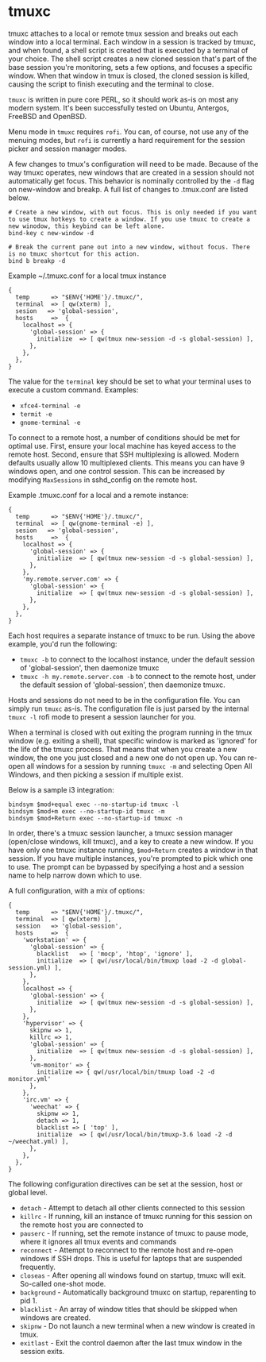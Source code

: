 # tmuxc

tmuxc attaches to a local or remote tmux session and breaks out each window into a local terminal. Each window in a session is tracked by tmuxc, and when found, a shell script is created that is executed by a terminal of your choice. The shell script creates a new cloned session that's part of the base session you're monitoring, sets a few options, and focuses a specific window.  When that window in tmux is closed, the cloned session is killed, causing the script to finish executing and the terminal to close.

`tmuxc` is written in pure core PERL, so it should work as-is on most any modern system. It's been successfully tested on Ubuntu, Antergos, FreeBSD and OpenBSD.

Menu mode in `tmuxc` requires `rofi`. You can, of course, not use any of the menuing modes, but `rofi` is currently a hard requirement for the session picker and session manager modes. 

A few changes to tmux's configuration will need to be made. Because of the way tmuxc operates, new windows that are created in a session should not automatically get focus. This behavior is nominally controlled by the `-d` flag on new-window and breakp. A full list of changes to .tmux.conf are listed below.

```
# Create a new window, with out focus. This is only needed if you want to use tmux hotkeys to create a window. If you use tmuxc to create a new winodow, this keybind can be left alone.
bind-key c new-window -d

# Break the current pane out into a new window, without focus. There is no tmuxc shortcut for this action.
bind b breakp -d
```

Example ~/.tmuxc.conf for a local tmux instance
```
{
  temp      => "$ENV{'HOME'}/.tmuxc/",
  terminal  => [ qw(xterm) ],
  sesion   => 'global-session',
  hosts     =>  {
    localhost => {
      'global-session' => {
        initialize  => [ qw(tmux new-session -d -s global-session) ],
      },
    }, 
  },
}
```

The value for the `terminal` key should be set to what your terminal uses to execute a custom command. Examples:

* `xfce4-terminal -e`
* `termit -e`
* `gnome-terminal -e`

To connect to a remote host, a number of conditions should be met for optimal use. First, ensure your local machine has keyed access to the remote host. Second, ensure that SSH multiplexing is allowed. Modern defaults usually allow 10 multiplexed clients. This means you can have 9 windows open, and one control session.  This can be increased by modifying `MaxSessions` in sshd_config on the remote host.

Example .tmuxc.conf for a local and a remote instance:

```
{
  temp      => "$ENV{'HOME'}/.tmuxc/",
  terminal  => [ qw(gnome-terminal -e) ],
  sesion   => 'global-session',
  hosts     =>  {
    localhost => {
      'global-session' => {
        initialize  => [ qw(tmux new-session -d -s global-session) ],
      },
    },
    'my.remote.server.com' => {
      'global-session' => {
        initialize  => [ qw(tmux new-session -d -s global-session) ],
      },
    }, 
  },
}
```

Each host requires a separate instance of tmuxc to be run. Using the above example, you'd run the following:

* `tmuxc -b` to connect to the localhost instance, under the default session of 'global-session', then daemonize tmuxc
* `tmuxc -h my.remote.server.com -b` to connect to the remote host, under the default session of 'global-session', then daemonize tmuxc.

Hosts and sessions do not need to be in the configuration file. You can simply run `tmuxc` as-is. The configuration file is just parsed by the internal `tmuxc -l` rofi mode to present a session launcher for you.

When a terminal is closed with out exiting the program running in the tmux window (e.g. exiting a shell), that specific window is marked as 'ignored' for the life of the tmuxc process. That means that when you create a new window, the one you just closed and a new one do not open up. You can re-open all windows for a session by running `tmuxc -m` and selecting Open All Windows, and then picking a session if multiple exist.

Below is a sample i3 integration:

```
bindsym $mod+equal exec --no-startup-id tmuxc -l
bindsym $mod+m exec --no-startup-id tmuxc -m
bindsym $mod+Return exec --no-startup-id tmuxc -n
```

In order, there's a tmuxc session launcher, a tmuxc session manager (open/close windows, kill tmuxc), and a key to create a new window. If you have only one tmuxc instance running, `$mod+Return` creates a window in that session. If you have multiple instances, you're prompted to pick which one to use. The prompt can be bypassed by specifying a host and a session name to help narrow down which to use.

A full configuration, with a mix of options:
```
{
  temp      => "$ENV{'HOME'}/.tmuxc/",
  terminal  => [ qw(xterm) ],
  session   => 'global-session',
  hosts     =>  {
    'workstation' => {
      'global-session' => {
        blacklist   => [ 'mocp', 'htop', 'ignore' ],
        initialize  => [ qw(/usr/local/bin/tmuxp load -2 -d global-session.yml) ],
      },
    },
    localhost => {
      'global-session' => {
        initialize  => [ qw(tmux new-session -d -s global-session) ],
      },
    },
    'hypervisor' => {
      skipnw => 1,
      killrc => 1,
      'global-session' => {
        initialize  => [ qw(tmux new-session -d -s global-session) ],
      },
      'vm-monitor' => {
        initialize => { qw(/usr/local/bin/tmuxp load -2 -d monitor.yml'
      },
    },
    'irc.vm' => {
      'weechat' => {
        skipnw => 1,
        detach => 1,
        blacklist => [ 'top' ],
        initialize  => [ qw(/usr/local/bin/tmuxp-3.6 load -2 -d ~/weechat.yml) ],
      },
    }, 
  },
}
```

The following configuration directives can be set at the session, host or global level.

* `detach` - Attempt to detach all other clients connected to this session
* `killrc` - If running, kill an instance of tmuxc running for this session on the remote host you are connected to
* `pauserc` - If running, set the remote instance of tmuxc to pause mode, where it ignores all tmux events and commands
* `reconnect` - Attempt to reconnect to the remote host and re-open windows if SSH drops. This is useful for laptops that are suspended frequently.
* `closeas` - After opening all windows found on startup, tmuxc will exit. So-called one-shot mode.
* `background` - Automatically background tmuxc on startup, reparenting to pid 1.
* `blacklist` - An array of window titles that should be skipped when windows are created.
* `skipnw` - Do not launch a new terminal when a new window is created in tmux. 
* `exitlast` - Exit the control daemon after the last tmux window in the session exits.
